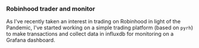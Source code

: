 ### Robinhood trader and monitor

As I've recently taken an interest in trading on Robinhood in light of the Pandemic, I've started working on a simple
trading platform (based on `pyrh`) to make transactions and collect data in influxdb for monitoring on a Grafana dashboard.
